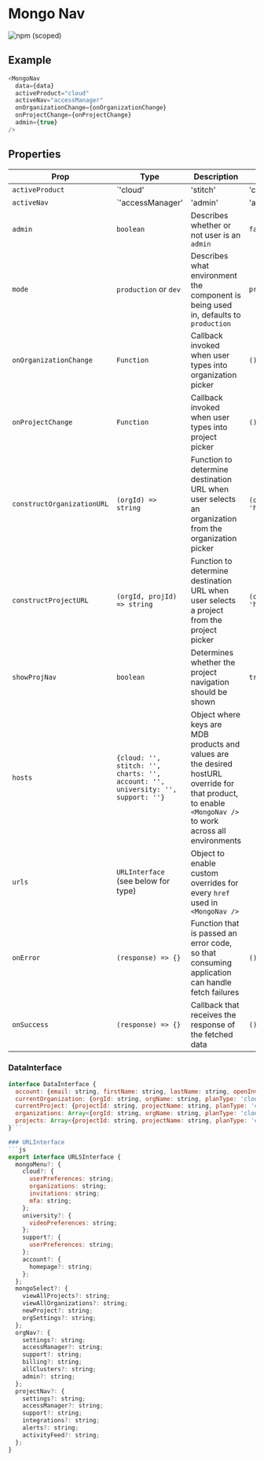 # Mongo Nav

![npm (scoped)](https://img.shields.io/npm/v/@leafygreen-ui/mongo-nav.svg)

## Example

```js
<MongoNav
  data={data}
  activeProduct="cloud"
  activeNav="accessManager"
  onOrganizationChange={onOrganizationChange}
  onProjectChange={onProjectChange}
  admin={true}
/>
```

## Properties

| Prop                       | Type                                                                                 | Description                                                                                                                                               | Default                                                            |
| -------------------------- | ------------------------------------------------------------------------------------ | --------------------------------------------------------------------------------------------------------------------------------------------------------- | ------------------------------------------------------------------ |
| `activeProduct`            | `'cloud' | 'stitch' | 'charts' | 'support' | 'university'`                           | Describes what product is currently active                                                                                                                |                                                                    |
| `activeNav`                | `'accessManager' | 'admin' | 'allClusters' | 'billing' | 'orgSettings' |'support' |` | Determines what nav item is currently active                                                                                                              |                                                                    |
| `admin`                    | `boolean`                                                                            | Describes whether or not user is an `admin`                                                                                                               | `false`                                                            |
| `mode`                     | `production` or `dev`                                                                | Describes what environment the component is being used in, defaults to `production`                                                                       | `production`                                                       |
| `onOrganizationChange`     | `Function`                                                                           | Callback invoked when user types into organization picker                                                                                                 | `() => {}`                                                         |
| `onProjectChange`          | `Function`                                                                           | Callback invoked when user types into project picker                                                                                                      | `() => {}`                                                         |
| `constructOrganizationURL` | `(orgId) => string`                                                                  | Function to determine destination URL when user selects an organization from the organization picker                                                      | `(orgId) => 'https://cloud.mongodb.com/v2#/org/${orgId}/projects'` |
| `constructProjectURL`      | `(orgId, projId) => string`                                                          | Function to determine destination URL when user selects a project from the project picker                                                                 | `(orgId, projId) => 'https://cloud.mongodb.com/v2#/${projectId}'`  |
| `showProjNav`              | `boolean`                                                                            | Determines whether the project navigation should be shown                                                                                                 | `true`                                                             |
| `hosts`                    | `{cloud: '', stitch: '', charts: '', account: '', university: '', support: ''}`      | Object where keys are MDB products and values are the desired hostURL override for that product, to enable `<MongoNav />` to work across all environments |
| `urls`                     | `URLInterface` (see below for type)                                                  | Object to enable custom overrides for every `href` used in `<MongoNav />`                                                                                 |
| `onError`                  | `(response) => {}`                                                                   | Function that is passed an error code, so that consuming application can handle fetch failures                                                            | `() => {}`                                                         |
| `onSuccess`                | `(response) => {}`                                                                   | Callback that receives the response of the fetched data                                                                                                   | `() => {}`                                                         |

### DataInterface

````js
interface DataInterface {
  account: {email: string, firstName: string, lastName: string, openInvitations: number, username: string};
  currentOrganization: {orgId: string, orgName: string, planType: 'cloud' | 'atlas' | 'onprem', paymentStatus: 'embargoed' | 'embargo confirmed' | 'ok' | 'warning'  'suspended' | 'closing' | 'admin suspended' |'dead' |'locked' |'closed' };
  currentProject: {projectId: string, projectName: string, planType: 'cloud' | 'atlas' | 'onprem', orgId: string, alertsOpen: number, chartsActivated: boolean};
  organizations: Array<{orgId: string, orgName: string, planType: 'cloud' | 'atlas' | 'onprem' }>;
  projects: Array<{projectId: string, projectName: string, planType: 'cloud' | 'atlas' | 'onprem', orgId: string}>
}```

### URLInterface
```js
export interface URLSInterface {
  mongoMenu?: {
    cloud?: {
      userPreferences: string;
      organizations: string;
      invitations: string;
      mfa: string;
    };
    university?: {
      videoPreferences: string;
    };
    support?: {
      userPreferences: string;
    };
    account?: {
      homepage?: string;
    };
  };
  mongoSelect?: {
    viewAllProjects?: string;
    viewAllOrganizations?: string;
    newProject?: string;
    orgSettings?: string;
  };
  orgNav?: {
    settings?: string;
    accessManager?: string;
    support?: string;
    billing?: string;
    allClusters?: string;
    admin?: string;
  };
  projectNav?: {
    settings?: string;
    accessManager?: string;
    support?: string;
    integrations?: string;
    alerts?: string;
    activityFeed?: string;
  };
}
````

